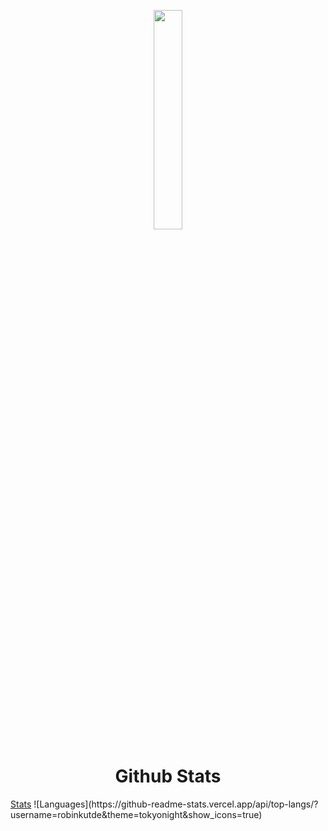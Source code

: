 <p align="center">
<a href="#"><img width="30%" height="auto" src="https://cdn.discordapp.com/attachments/985551183479463998/1001856009670758470/coding2.gif" height="175px"/></a>
</p>

<h1 align="center">Github Stats</h1>
<a href="https://github-readme-stats.vercel.app/api?username=robinkutde&theme=tokyonight&show_icons=true">Stats</a>
![Languages](https://github-readme-stats.vercel.app/api/top-langs/?username=robinkutde&theme=tokyonight&show_icons=true)
